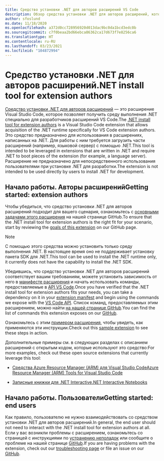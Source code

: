 ```yaml
---
title: Средство установки .NET для авторов расширений VS Code
description: Обзор средства установки .NET для авторов расширений, которое представляет собой расширение Visual Studio Code для установки среды выполнения .NET.
author: sfoslund
ms.date: 11/18/2020
ms.openlocfilehash: a372d0cc728956920d013dac9bc0da1bcd3edc0b
ms.sourcegitcommit: c7f0beaa2bd66ebca86362ca17d673f7e8256ca6
ms.translationtype: HT
ms.contentlocale: ru-RU
ms.lasthandoff: 03/23/2021
ms.locfileid: "104872994"
---
```

# <a name="net-install-tool-for-extension-authors"></a><span data-ttu-id="b29fd-103">Средство установки .NET для авторов расширений</span><span class="sxs-lookup"><span data-stu-id="b29fd-103">.NET install tool for extension authors</span></span>

<span data-ttu-id="b29fd-104">[Средство установки .NET для авторов расширений](https://github.com/dotnet/vscode-dotnet-runtime) — это расширение Visual Studio Code, которое позволяет получить среду выполнения .NET специально для разработчиков расширений VS Code.</span><span class="sxs-lookup"><span data-stu-id="b29fd-104">The [.NET install tool for extension authors](https://github.com/dotnet/vscode-dotnet-runtime) is a Visual Studio Code extension that allows acquisition of the .NET runtime specifically for VS Code extension authors.</span></span> <span data-ttu-id="b29fd-105">Это средство предназначено для использования в расширениях, написанных на .NET. Для работы с ним требуется загрузить части расширений (например, языковой сервер) с помощью .NET.</span><span class="sxs-lookup"><span data-stu-id="b29fd-105">This tool is intended to be leveraged in extensions that are written in .NET and require .NET to boot pieces of the extension (for example, a language server).</span></span> <span data-ttu-id="b29fd-106">Расширение не предназначено для непосредственного использования пользователями при установке .NET для разработки.</span><span class="sxs-lookup"><span data-stu-id="b29fd-106">The extension is not intended to be used directly by users to install .NET for development.</span></span>

## <a name="getting-started-extension-authors"></a><span data-ttu-id="b29fd-107">Начало работы. Авторы расширений</span><span class="sxs-lookup"><span data-stu-id="b29fd-107">Getting started: extension authors</span></span>

<span data-ttu-id="b29fd-108">Чтобы убедиться, что средство установки .NET для авторов расширений подходит для вашего сценария, ознакомьтесь с [основными задачами этого расширения](https://github.com/dotnet/vscode-dotnet-runtime#goals-acquiring-net-core-for-extensions) на нашей странице GitHub.</span><span class="sxs-lookup"><span data-stu-id="b29fd-108">To ensure that the .NET install tool for extension authors is the right fit for your scenario, start by reviewing the [goals of this extension](https://github.com/dotnet/vscode-dotnet-runtime#goals-acquiring-net-core-for-extensions) on our GitHub page.</span></span>

> [!NOTE]
> <span data-ttu-id="b29fd-109">С помощью этого средства можно установить только среду выполнения .NET. В настоящее время оно не поддерживает установку пакета SDK для .NET.</span><span class="sxs-lookup"><span data-stu-id="b29fd-109">This tool can be used to install the .NET runtime only, it currently does not have the capability to install the .NET SDK.</span></span>

<span data-ttu-id="b29fd-110">Убедившись, что средство установки .NET для авторов расширений соответствует вашим требованиям, можете установить зависимость от него в [манифесте расширения](https://code.visualstudio.com/api/references/extension-manifest) и начать использовать команды, предоставляемые в [API VS Code](https://code.visualstudio.com/api/extension-guides/command#programmatically-executing-a-command).</span><span class="sxs-lookup"><span data-stu-id="b29fd-110">Once you have verified that the .NET install tool for extension authors fits your needs, you can take a dependency on it in your [extension manifest](https://code.visualstudio.com/api/references/extension-manifest) and begin using the commands we expose with the [VS Code API](https://code.visualstudio.com/api/extension-guides/command#programmatically-executing-a-command).</span></span> <span data-ttu-id="b29fd-111">Список команд, предоставляемых этим расширением, можно найти [на нашей странице GitHub](https://github.com/dotnet/vscode-dotnet-runtime/blob/main/Documentation/commands.md).</span><span class="sxs-lookup"><span data-stu-id="b29fd-111">You can find the list of commands this extension exposes on our [GitHub](https://github.com/dotnet/vscode-dotnet-runtime/blob/main/Documentation/commands.md).</span></span>

<span data-ttu-id="b29fd-112">Ознакомьтесь с этим [примером расширения](https://github.com/dotnet/vscode-dotnet-runtime/tree/main/sample), чтобы увидеть, как применяются эти инструкции.</span><span class="sxs-lookup"><span data-stu-id="b29fd-112">Check out this [sample extension](https://github.com/dotnet/vscode-dotnet-runtime/tree/main/sample) to see these steps in action.</span></span>

<span data-ttu-id="b29fd-113">Дополнительные примеры см. в следующих разделах с описанием расширений с открытым кодом, которые используют это средство:</span><span class="sxs-lookup"><span data-stu-id="b29fd-113">For more examples, check out these open source extensions that currently leverage this tool:</span></span>

- [<span data-ttu-id="b29fd-114">Средства Azure Resource Manager (ARM) для Visual Studio Code</span><span class="sxs-lookup"><span data-stu-id="b29fd-114">Azure Resource Manager (ARM) Tools for Visual Studio Code</span></span>](https://github.com/microsoft/vscode-azurearmtools)

- [<span data-ttu-id="b29fd-115">Записные книжки для .NET Interactive</span><span class="sxs-lookup"><span data-stu-id="b29fd-115">.NET Interactive Notebooks</span></span>](https://github.com/dotnet/interactive/tree/main/src/dotnet-interactive-vscode)

## <a name="getting-started-end-users"></a><span data-ttu-id="b29fd-116">Начало работы. Пользователи</span><span class="sxs-lookup"><span data-stu-id="b29fd-116">Getting started: end users</span></span>

<span data-ttu-id="b29fd-117">Как правило, пользователю не нужно взаимодействовать со средством установки .NET для авторов расширений.</span><span class="sxs-lookup"><span data-stu-id="b29fd-117">In general, the end user should not need to interact with the .NET install tool for extension authors at all.</span></span> <span data-ttu-id="b29fd-118">Если у вас возникли проблемы с расширением, ознакомьтесь со страницей с инструкциями по [устранению неполадок](https://github.com/dotnet/vscode-dotnet-runtime/blob/main/Documentation/troubleshooting-runtime.md) или сообщите о проблеме на нашей странице [GitHub](https://github.com/dotnet/vscode-dotnet-runtime/issues).</span><span class="sxs-lookup"><span data-stu-id="b29fd-118">If you are having problems with the extension, check out our [troubleshooting page](https://github.com/dotnet/vscode-dotnet-runtime/blob/main/Documentation/troubleshooting-runtime.md) or file an issue on our [GitHub](https://github.com/dotnet/vscode-dotnet-runtime/issues).</span></span>
